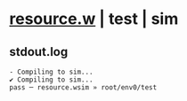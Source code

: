 # [resource.w](../../../../examples/tests/valid/resource.w) | test | sim

## stdout.log
```log
- Compiling to sim...
✔ Compiling to sim...
pass ─ resource.wsim » root/env0/test
```

